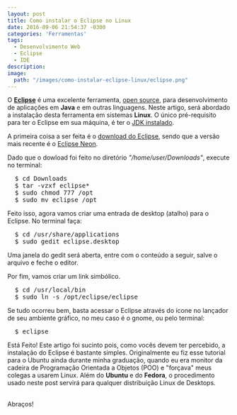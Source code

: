 ```yaml
---
layout: post
title: Como instalar o Eclipse no Linux
date: 2016-09-06 21:54:37 -0300
categories: 'Ferramentas'
tags:
  - Desenvolvimento Web
  - Eclipse
  - IDE
description:
image:
  path: "/images/como-instalar-eclipse-linux/eclipse.png"
---
```


O <strong>[Eclipse](https://eclipse.org/)</strong> é uma excelente ferramenta, [open source](https://github.com/eclipse), para desenvolvimento de aplicações em <strong>Java</strong> e em outras linguagens. Neste artigo, será abordado a instalação desta ferramenta em sistemas <strong>Linux</strong>. O único pré-requisito para ter o Eclipse em sua máquina, é ter o [JDK instalado](https://ramonsantos.github.io/blog/como-instalar-java-fedora/).

A primeira coisa a ser feita é o [download do Eclipse](https://eclipse.org/downloads/), sendo que a versão mais recente é o [Eclipse Neon](https://projects.eclipse.org/releases/neon).

Dado que o dowload foi feito no diretório <em>"/home/user/Downloads"</em>, execute no terminal:

<pre class="terminal">
  $ cd Downloads
  $ tar -vzxf eclipse*
  $ sudo chmod 777 /opt
  $ sudo mv eclipse /opt
</pre>

Feito isso, agora vamos criar uma entrada de desktop (atalho) para o Eclipse. No terminal faça:

<pre class="terminal">
  $ cd /usr/share/applications
  $ sudo gedit eclipse.desktop
</pre>

Uma janela do gedit será aberta, entre com o conteúdo a seguir, salve o arquivo e feche o editor.

<script src="https://gist.github.com/ramonsantos/a032f9938705be19b42ee8f3c334614b.js"></script>

Por fim, vamos criar um link simbólico.

<pre class="terminal">
  $ cd /usr/local/bin
  $ sudo ln -s /opt/eclipse/eclipse
</pre>

Se tudo ocorreu bem, basta acessar o Eclipse através do ícone no lançador de seu ambiente gráfico, no meu caso é o gnome, ou pelo terminal:

<pre class="terminal">
  $ eclipse
</pre>

Está Feito! Este artigo foi sucinto pois, como vocês devem ter percebido, a instalação do Eclipse é bastante simples. Originalmente eu fiz esse tutorial para o Ubuntu ainda durante minha graduação, quando eu era monitor da cadeira de Programação Orientada a Objetos (POO) e "forçava" meus colegas a usarem Linux. Além do <strong>Ubuntu</strong> e do <strong>Fedora</strong>, o procedimento usado neste post servirá para qualquer distribuição Linux de Desktops.

<br>
Abraços!
